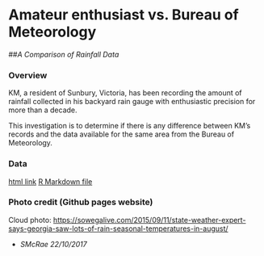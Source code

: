 # Amateur enthusiast vs. Bureau of Meteorology

##_A_ _Comparison_ _of_ _Rainfall_ _Data_


### Overview

KM, a resident of Sunbury, Victoria, has been recording the amount of
rainfall collected in his backyard rain gauge with enthusiastic precision for
more than a decade. 

This investigation is to determine if there is any difference between 
KM’s records and the data available for the same area from the Bureau of Meteorology.

### Data

[html link](https://github.com/slmcrae/rainfall_comparison/blob/master/rainfall_study.html)
[R Markdown file](https://github.com/slmcrae/rainfall_comparison/blob/master/rainfall_study.Rmd)

### Photo credit (Github pages website)
Cloud photo: https://sowegalive.com/2015/09/11/state-weather-expert-says-georgia-saw-lots-of-rain-seasonal-temperatures-in-august/


* _SMcRae_ _22/10/2017_
